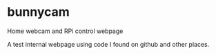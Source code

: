 # bunnycam
Home webcam and RPi control webpage

A test internal webpage using code I found on github and other places.
